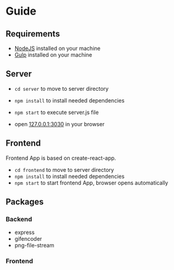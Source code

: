 # Guide

## Requirements
- [NodeJS](http://nodejs.org) installed on your machine
- [Gulp](http://gulpjs.com) installed on your machine

## Server
- `cd server` to move to server directory
- `npm install` to install needed dependencies
- `npm start` to execute server.js file

- open [127.0.0.1:3030](127.0.0.1:3030) in your browser

## Frontend
Frontend App is based on create-react-app.

- `cd frontend` to move to server directory
- `npm install` to install needed dependencies
- `npm start` to start frontend App, browser opens automatically


## Packages
### Backend
- express
- gifencoder
- png-file-stream

### Frontend
